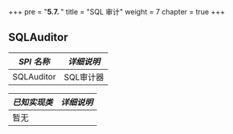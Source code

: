 +++
pre = "<b>5.7. </b>"
title = "SQL 审计"
weight = 7
chapter = true
+++

## SQLAuditor

| *SPI 名称*   | *详细说明*   |
| ----------- | ----------- |
| SQLAuditor  | SQL审计器    |

| *已知实现类* | *详细说明*   |
| ----------- | ----------- |
| 暂无         |            |

